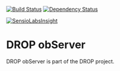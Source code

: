 [![Build Status](https://travis-ci.org/Darkmira/dm-portal.svg?branch=develop)](https://travis-ci.org/Darkmira/dm-portal)
[![Dependency Status](https://www.versioneye.com/user/projects/59caf02e2de28c0051996909/badge.svg?style=flat-square)](https://www.versioneye.com/user/projects/59caf02e2de28c0051996909)
  
[![SensioLabsInsight](https://insight.sensiolabs.com/projects/46356d02-f97a-4f9c-80d2-634380693915/big.png)](https://insight.sensiolabs.com/projects/46356d02-f97a-4f9c-80d2-634380693915)
# DROP obServer 

DROP obServer is part of the DROP project.

